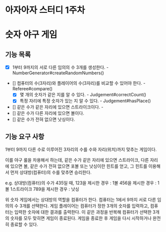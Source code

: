 # 아자아자 스터디 1주차

# 숫자 야구 게임

## 기능 목록

- [x] 1부터 9까지의 서로 다른 임의의 수 3개를 생성한다. - NumberGenerator#createRandomNumbers()
- [] 컴퓨터의 수(3자리)와 플레이어의 수(3자리)를 비교할 수 있어야 한다. - Referee#compare()
  - [x] 몇 개의 숫자가 같은 지를 알 수 있다. - Judgement#correctCount()
  - [x] 특정 자리에 특정 숫자가 있는 지 알 수 있다. - Judgement#hasPlace()  
- [] 같은 수가 같은 자리에 있으면 스트라이크이다. - 
- [] 같은 수가 다른 자리에 있으면 볼이다. 
- [] 같은 수가 전혀 없으면 낫싱이다. 

## 기능 요구 사항

1부터 9까지 다른 수로 이루어진 3자리의 수를 수와 자리(위치)까지 맞추는 게임이다.

이를 야구 룰을 차용해서 하는데, 
같은 수가 같은 자리에 있으면 스트라이크, 다른 자리에 있으면 볼, 
같은 수가 전혀 없으면 포볼 또는 낫싱이란 힌트를 얻고, 
그 힌트를 이용해서 먼저 상대방(컴퓨터)의 수를 맞추면 승리한다.

e.g. 상대방(컴퓨터)의 수가 435일 때, 
123을 제시한 경우 : 1볼
456을 제시한 경우 : 1볼 1스트라이크
789을 제시한 경우 : 낫싱

위 숫자 게임에서는 상대방의 역할을 컴퓨터가 한다.
컴퓨터는 1에서 9까지 서로 다른 임의의 수 3개를 선택한다.
게임 플레이어는 컴퓨터가 정한 3개의 숫자를 입력하고, 컴퓨터는 입력한 숫자에 대한 결과를 출력한다.
이 같은 과정을 반복해 컴퓨터가 선택한 3개의 숫자를 모두 맞히면 게임이 종료된다.
게임을 종료한 후 게임을 다시 시작하거나 완전히 종료할 수 있다.
